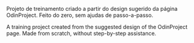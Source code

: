 Projeto de treinamento criado a partir do design sugerido da página OdinProject. Feito do zero, sem ajudas de passo-a-passo.


A training project created from the suggested design of the OdinProject page. Made from scratch, without step-by-step assistance.